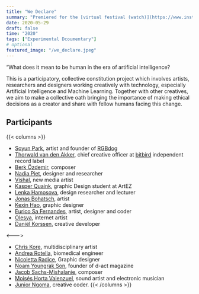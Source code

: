 ```yaml
---
title: "We Declare"
summary: "Premiered for the [virtual festival (watch)](https://www.instagram.com/stories/highlights/17858904583964864/) by [Umanesimo Artificiale](http://www.umanesimoartificiale.xyz/)"
date: 2020-05-29
draft: false
time: "2020"
tags: ["Experimental Dcoumentary"]
# optional
featured_image: "/we_declare.jpeg"
---
```


“What does it mean to be human in the era of artificial intelligence?

This is a participatory, collective constitution project which involves artists, researchers and designers working creatively with technology, especially Artificial Intelligence and Machine Learning. Together with other creatives, we aim to make a collective oath bringing the importance of making ethical decisions as a creator and share with fellow humans facing this change.

## Participants

{{< columns >}} 
- [Soyun Park](https://www.soyunparrrk.com/), artist and founder of [RGBdog](https://rgb.dog/)
- [Thorwald van den Akker](https://www.instagram.com/thorwaldbitbird/), chief creative officer at [bitbird](https://bitbirdofficial.com/) independent record label
- [Berk Özdemir](http://www.berkozdemir.com/), composer
- [Nadia Piet](https://www.instagram.com/nadiapiet/), designer and researcher
- [Vishal](https://www.instagram.com/vishalkswamy/), new media artist
- [Kasper Quaink](https://www.instagram.com/skelly.berry/), graphic Design student at ArtEZ
- [Lenka Hamosova](https://www.instagram.com/lenkahamosova/), design researcher and lecturer
- [Jonas Bohatsch](https://www.instagram.com/k4brio/), artist
- [Kexin Hao](https://www.instagram.com/kexin_hao/), graphic designer
- [Eurico Sa Fernandes](https://www.instagram.com/euricosafernandes/), artist, designer and coder
- [Olesya](https://www.instagram.com/monolesan/), internet artist
- [Daniël Korssen](https://www.instagram.com/danielkorssen/), creative developer

<--->

- [Chris Kore](https://www.instagram.com/chriskore/), multidisciplinary artist
- [Andrea Rotella](https://www.instagram.com/rotellino/), biomedical engineer
- [Nicoletta Radice](https://www.instagram.com/nikiradice/), Graphic designer
- [Noam Youngrak Son](https://www.instagram.com/noam_yr/), founder of d-act magazine
- [Jacob Sachs-Mishalanie](https://www.instagram.com/_j_s_m__/), composer
- [Moisés Horta Valenzuel](https://www.instagram.com/hexorcismos/), sound artist and electronic musician
- [Junior Ngoma](https://www.instagram.com/fingacode/), creative coder.
{{< /columns >}} 


